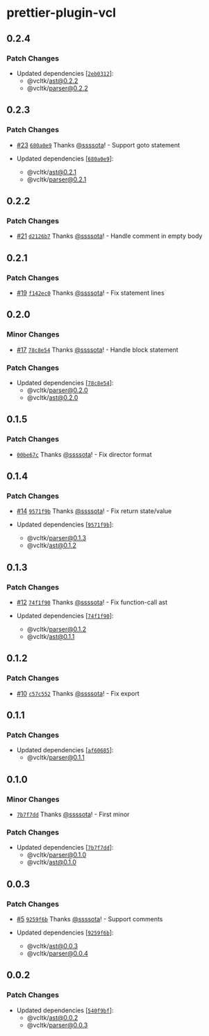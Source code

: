 # prettier-plugin-vcl

## 0.2.4

### Patch Changes

- Updated dependencies [[`2eb0312`](https://github.com/ssssota/vcltk/commit/2eb0312ff97bee24c243d83c29c4958d40596cf2)]:
  - @vcltk/ast@0.2.2
  - @vcltk/parser@0.2.2

## 0.2.3

### Patch Changes

- [#23](https://github.com/ssssota/vcltk/pull/23) [`680a0e9`](https://github.com/ssssota/vcltk/commit/680a0e95fc93c6527f274b70f1fc39d77c693d11) Thanks [@ssssota](https://github.com/ssssota)! - Support goto statement

- Updated dependencies [[`680a0e9`](https://github.com/ssssota/vcltk/commit/680a0e95fc93c6527f274b70f1fc39d77c693d11)]:
  - @vcltk/ast@0.2.1
  - @vcltk/parser@0.2.1

## 0.2.2

### Patch Changes

- [#21](https://github.com/ssssota/vcltk/pull/21) [`d2126b7`](https://github.com/ssssota/vcltk/commit/d2126b77ba23ee2b7419ad7043d773d7f8128fa0) Thanks [@ssssota](https://github.com/ssssota)! - Handle comment in empty body

## 0.2.1

### Patch Changes

- [#19](https://github.com/ssssota/vcltk/pull/19) [`f142ec0`](https://github.com/ssssota/vcltk/commit/f142ec03fdf3d945ad92425babdab25244af9c11) Thanks [@ssssota](https://github.com/ssssota)! - Fix statement lines

## 0.2.0

### Minor Changes

- [#17](https://github.com/ssssota/vcltk/pull/17) [`78c8e54`](https://github.com/ssssota/vcltk/commit/78c8e5427a13dd6707510c18ca8ed38d6003a4ae) Thanks [@ssssota](https://github.com/ssssota)! - Handle block statement

### Patch Changes

- Updated dependencies [[`78c8e54`](https://github.com/ssssota/vcltk/commit/78c8e5427a13dd6707510c18ca8ed38d6003a4ae)]:
  - @vcltk/parser@0.2.0
  - @vcltk/ast@0.2.0

## 0.1.5

### Patch Changes

- [`00be67c`](https://github.com/ssssota/vcltk/commit/00be67ca67adf974a0149fec002aab8ef76eb222) Thanks [@ssssota](https://github.com/ssssota)! - Fix director format

## 0.1.4

### Patch Changes

- [#14](https://github.com/ssssota/vcltk/pull/14) [`9571f9b`](https://github.com/ssssota/vcltk/commit/9571f9bbe17bf1c14f41c9b3fc505faa9520dc23) Thanks [@ssssota](https://github.com/ssssota)! - Fix return state/value

- Updated dependencies [[`9571f9b`](https://github.com/ssssota/vcltk/commit/9571f9bbe17bf1c14f41c9b3fc505faa9520dc23)]:
  - @vcltk/parser@0.1.3
  - @vcltk/ast@0.1.2

## 0.1.3

### Patch Changes

- [#12](https://github.com/ssssota/vcltk/pull/12) [`74f1f90`](https://github.com/ssssota/vcltk/commit/74f1f90a624e2f39c01b0375e1532b5b34caf237) Thanks [@ssssota](https://github.com/ssssota)! - Fix function-call ast

- Updated dependencies [[`74f1f90`](https://github.com/ssssota/vcltk/commit/74f1f90a624e2f39c01b0375e1532b5b34caf237)]:
  - @vcltk/parser@0.1.2
  - @vcltk/ast@0.1.1

## 0.1.2

### Patch Changes

- [#10](https://github.com/ssssota/vcltk/pull/10) [`c57c552`](https://github.com/ssssota/vcltk/commit/c57c552ee9dcc4469a2b5cd8beb9e1d6e8e2038c) Thanks [@ssssota](https://github.com/ssssota)! - Fix export

## 0.1.1

### Patch Changes

- Updated dependencies [[`af60685`](https://github.com/ssssota/vcltk/commit/af60685c4ce0c7a7dd8b2ff577c533487386b407)]:
  - @vcltk/parser@0.1.1

## 0.1.0

### Minor Changes

- [`7b7f7dd`](https://github.com/ssssota/vcltk/commit/7b7f7dda59454b2cc17697cc5672c3e372992979) Thanks [@ssssota](https://github.com/ssssota)! - First minor

### Patch Changes

- Updated dependencies [[`7b7f7dd`](https://github.com/ssssota/vcltk/commit/7b7f7dda59454b2cc17697cc5672c3e372992979)]:
  - @vcltk/parser@0.1.0
  - @vcltk/ast@0.1.0

## 0.0.3

### Patch Changes

- [#5](https://github.com/ssssota/vcltk/pull/5) [`9259f6b`](https://github.com/ssssota/vcltk/commit/9259f6bcaa600873e50ea0a8d09811db66da9adb) Thanks [@ssssota](https://github.com/ssssota)! - Support comments

- Updated dependencies [[`9259f6b`](https://github.com/ssssota/vcltk/commit/9259f6bcaa600873e50ea0a8d09811db66da9adb)]:
  - @vcltk/ast@0.0.3
  - @vcltk/parser@0.0.4

## 0.0.2

### Patch Changes

- Updated dependencies [[`540f9bf`](https://github.com/ssssota/vcltk/commit/540f9bf9de021a9d6bddbf35ec9e5267b605492c)]:
  - @vcltk/ast@0.0.2
  - @vcltk/parser@0.0.3
